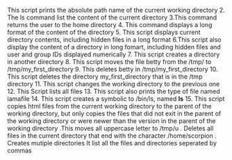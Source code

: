 This script prints the absolute path name of the current working directory
2. The ls command list the content of the current directory
3.This command returns the user to the home directory
4. This command displays a long format of the content of the directory
5. This script displays current directory contents, including hidden files in a long format
6.This script also display the content of a directory in long fomart, including hidden files and user and group IDs displayed numerically
7. This script creates a directory in another directory
8. This script moves the file betty from the /tmp/ to /tmp/my_first_directory
9. This deletes betty in /tmp/my_first_directory
10. This script deletes the directory my_first_directory that is in the /tmp directory
11. This script changes the working directory to the previous one
12. This Script lists all files
13. This script also prints the type of file named iamafile
14. This script creates a symbolic to /bin/ls, named __ls__
15. This script copies html files from the current working directory to the parent of the working directory, but only copies the files that did not exit in the parent of the working directory or were newer than the version in the parent of the working directory
.This moves all uppercase letter to /tmp/u
. Deletes all files in the current directory that end with the character /home/scorpion
. Creates mutiple directories
It list all the files and directories seperated by commas
